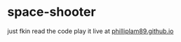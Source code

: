 # space-shooter
just fkin read the code
play it live at [philliplam89.github.io](https://philliplam89.github.io/)
